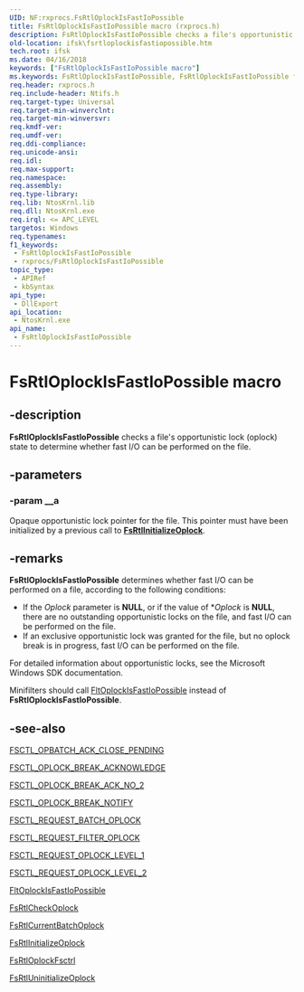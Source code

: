 ```yaml
---
UID: NF:rxprocs.FsRtlOplockIsFastIoPossible
title: FsRtlOplockIsFastIoPossible macro (rxprocs.h)
description: FsRtlOplockIsFastIoPossible checks a file's opportunistic lock (oplock) state to determine whether fast I/O can be performed on the file.
old-location: ifsk\fsrtloplockisfastiopossible.htm
tech.root: ifsk
ms.date: 04/16/2018
keywords: ["FsRtlOplockIsFastIoPossible macro"]
ms.keywords: FsRtlOplockIsFastIoPossible, FsRtlOplockIsFastIoPossible function [Installable File System Drivers], fsrtlref_94131dc4-e2ee-4ec0-92b9-39cd8a7d6e41.xml, ifsk.fsrtloplockisfastiopossible, rxprocs/FsRtlOplockIsFastIoPossible
req.header: rxprocs.h
req.include-header: Ntifs.h
req.target-type: Universal
req.target-min-winverclnt: 
req.target-min-winversvr: 
req.kmdf-ver: 
req.umdf-ver: 
req.ddi-compliance: 
req.unicode-ansi: 
req.idl: 
req.max-support: 
req.namespace: 
req.assembly: 
req.type-library: 
req.lib: NtosKrnl.lib
req.dll: NtosKrnl.exe
req.irql: <= APC_LEVEL
targetos: Windows
req.typenames: 
f1_keywords:
 - FsRtlOplockIsFastIoPossible
 - rxprocs/FsRtlOplockIsFastIoPossible
topic_type:
 - APIRef
 - kbSyntax
api_type:
 - DllExport
api_location:
 - NtosKrnl.exe
api_name:
 - FsRtlOplockIsFastIoPossible
---
```


# FsRtlOplockIsFastIoPossible macro


## -description

<b>FsRtlOplockIsFastIoPossible</b> checks a file's opportunistic lock (oplock) state to determine whether fast I/O can be performed on the file.

## -parameters

### -param __a

<p>Opaque opportunistic lock pointer for the file. This pointer must have been initialized by a previous call to <a href="/windows-hardware/drivers/ddi/ntifs/nf-ntifs-_fsrtl_advanced_fcb_header-fsrtlinitializeoplock"><b>FsRtlInitializeOplock</b></a>. </p>

## -remarks

<b>FsRtlOplockIsFastIoPossible</b> determines whether fast I/O can be performed on a file, according to the following conditions: 

<ul>
<li>
If the <i>Oplock</i> parameter is <b>NULL</b>, or if the value of *<i>Oplock</i> is <b>NULL</b>, there are no outstanding opportunistic locks on the file, and fast I/O can be performed on the file. 

</li>
<li>
If an exclusive opportunistic lock was granted for the file, but no oplock break is in progress, fast I/O can be performed on the file. 

</li>
</ul>
For detailed information about opportunistic locks, see the Microsoft Windows SDK documentation. 

Minifilters should call <a href="/windows-hardware/drivers/ddi/fltkernel/nf-fltkernel-fltoplockisfastiopossible">FltOplockIsFastIoPossible</a> instead of <b>FsRtlOplockIsFastIoPossible</b>.

## -see-also

<a href="/windows-hardware/drivers/ifs/fsctl-opbatch-ack-close-pending">FSCTL_OPBATCH_ACK_CLOSE_PENDING</a>



<a href="/windows-hardware/drivers/ifs/fsctl-oplock-break-acknowledge">FSCTL_OPLOCK_BREAK_ACKNOWLEDGE</a>



<a href="/windows-hardware/drivers/ifs/fsctl-oplock-break-ack-no-2">FSCTL_OPLOCK_BREAK_ACK_NO_2</a>



<a href="/windows-hardware/drivers/ifs/fsctl-oplock-break-notify">FSCTL_OPLOCK_BREAK_NOTIFY</a>



<a href="/windows-hardware/drivers/ifs/fsctl-request-batch-oplock">FSCTL_REQUEST_BATCH_OPLOCK</a>



<a href="/windows-hardware/drivers/ifs/fsctl-request-filter-oplock">FSCTL_REQUEST_FILTER_OPLOCK</a>



<a href="/windows-hardware/drivers/ifs/fsctl-request-oplock-level-1">FSCTL_REQUEST_OPLOCK_LEVEL_1</a>



<a href="/windows-hardware/drivers/ifs/fsctl-request-oplock-level-2">FSCTL_REQUEST_OPLOCK_LEVEL_2</a>



<a href="/windows-hardware/drivers/ddi/fltkernel/nf-fltkernel-fltoplockisfastiopossible">FltOplockIsFastIoPossible</a>



<a href="/windows/win32/api/rrascfg/nf-rrascfg-ieapproviderconfig-initialize">FsRtlCheckOplock</a>



<a href="/windows-hardware/drivers/ddi/ntifs/nf-ntifs-_fsrtl_advanced_fcb_header-fsrtlcurrentbatchoplock">FsRtlCurrentBatchOplock</a>



<a href="/windows-hardware/drivers/ddi/ntifs/nf-ntifs-_fsrtl_advanced_fcb_header-fsrtlinitializeoplock">FsRtlInitializeOplock</a>



<a href="/windows-hardware/drivers/ddi/ntifs/nf-ntifs-_fsrtl_advanced_fcb_header-fsrtloplockfsctrl">FsRtlOplockFsctrl</a>



<a href="/windows-hardware/drivers/ddi/ntifs/nf-ntifs-_fsrtl_advanced_fcb_header-fsrtluninitializeoplock">FsRtlUninitializeOplock</a>
